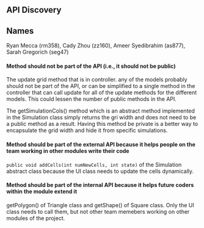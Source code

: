 ## API Discovery

## Names
Ryan Mecca (rm358), Cady Zhou (zz160), Ameer Syedibrahim (as877), Sarah Gregorich (seg47)


#### Method should not be part of the API (i.e., it should not be public)
The update grid method that is in controller. any of the models probably should not be part of the API, or can be simplified to a single method in the controller that can call update for all of the update methods for the different models. This could lessen the number of public methods in the API.

The getSimulationCols() method which is an abstract method implemented in the Simulation class simply returns the gri width and does not need to be a public method as a result. Having this method be private is a better way to encapsulate the grid width and hide it from specific simulations.

#### Method should be part of the external API because it helps people on the team working in other modules write their code
```public void addCells(int numNewCells, int state)```  of the Simulation abstract class because the UI class needs to update the cells dynamically.

#### Method should be part of the internal API because it helps future coders within the module extend it
getPolygon() of Triangle class and getShape() of Square class. Only the UI class needs to call them, but not other team memebers working on other modules of the project. 


